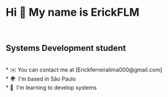  <h1>Hi 👋 My name is ErickFLM</h1>

<br>
<h2>Systems Development student</h2>

<br>
* ✉️ You can contact me at [Erickferreiralima000@gmail.com]<br>
* 🌍  I'm based in São Paulo<br>
* 🧠  I'm learning to develop systems
